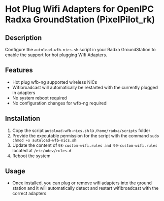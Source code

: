 # Hot Plug Wifi Adapters for OpenIPC Radxa GroundStation (PixelPilot_rk)

## Description
Configure the `autoload-wfb-nics.sh` script in your Radxa GroundStation to enable the support for hot plugging Wifi Adapters.

## Features
- Hot plug wfb-ng supported wireless NICs
- Wifibroadcast will automatically be restarted with the currently plugged in adapters
- No system reboot required
- No configuration changes for wfb-ng required


## Installation
1. Copy the script `autoload-wfb-nics.sh` to `/home/radxa/scripts` folder
2. Provide the executable permission for the script with the command `sudo chmod +x autoload-wfb-nics.sh`
3. Update the content of `98-custom-wifi.rules and 99-custom-wifi.rules`  located at `/etc/udev/rules.d`
4. Reboot the system

## Usage
- Once installed, you can plug or remove wifi adapters into the ground station and it will automatically detect and restart wifibroadcast with the correct adapters
